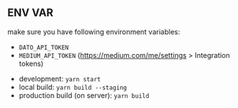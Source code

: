 ## ENV VAR

make sure you have following environment variables:

* `DATO_API_TOKEN`
* `MEDIUM_API_TOKEN` (https://medium.com/me/settings > Integration tokens)

- development: `yarn start`
- local build: `yarn build --staging`
- production build (on server): `yarn build`
